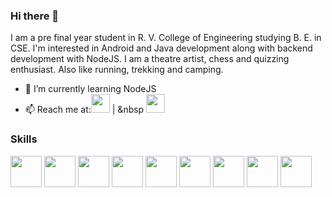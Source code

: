 ### Hi there 👋

  I am a pre final year student in R. V. College of Engineering studying B. E. in CSE. I'm interested in Android and Java development along with backend development with NodeJS. I am a theatre artist, chess and quizzing enthusiast. Also like running, trekking and camping.

- 🌱 I’m currently learning NodeJS
- 📫 Reach me at:[<img width ="30" src="https://user-images.githubusercontent.com/59359627/186589885-f0a01581-3195-40ab-9b09-7d262cbc6143.png">](phalakshacg01@gmail.com)         |       &nbsp [<img width="30" src ="https://user-images.githubusercontent.com/59359627/186590082-e3d48c5e-4309-45b1-b4d5-f9fcbf56629d.png">](https://www.linkedin.com/in/phalaksha-c-g-445a581b7/)

### Skills
<img width="50" src ="https://user-images.githubusercontent.com/59359627/186592176-ad9258f4-623b-47e2-8340-fe7c07f46a80.png">  <img width="50" src ="https://user-images.githubusercontent.com/59359627/186588805-dbd1f777-e224-4319-811b-714f66de5fbc.png">     <img width="50" src ="https://user-images.githubusercontent.com/59359627/186588908-cba8714f-379d-4fb5-93c6-535ce3580ac3.png">   <img width="50" src ="https://user-images.githubusercontent.com/59359627/186588998-a6f5d2ca-4686-4908-9619-fd82d454e018.png">   <img width="50" src ="https://user-images.githubusercontent.com/59359627/186589044-77a9cdb8-7dfd-41c2-a108-2c08f0dfa14a.png">   <img width="50" src ="https://user-images.githubusercontent.com/59359627/186589088-a3c43e88-6d22-49f3-be9e-926dc3f7e271.png">   <img width="50" src ="https://user-images.githubusercontent.com/59359627/186589151-32db4ef0-ceb9-4ede-abc5-1749ee226af5.png">   <img width="50" src ="https://user-images.githubusercontent.com/59359627/186589188-af21be9b-336a-4f8e-aa71-761806288844.png">   <img width="50" src ="https://user-images.githubusercontent.com/59359627/186589244-2d105de4-698d-4811-aa22-7e56ca7aff58.png">



  


